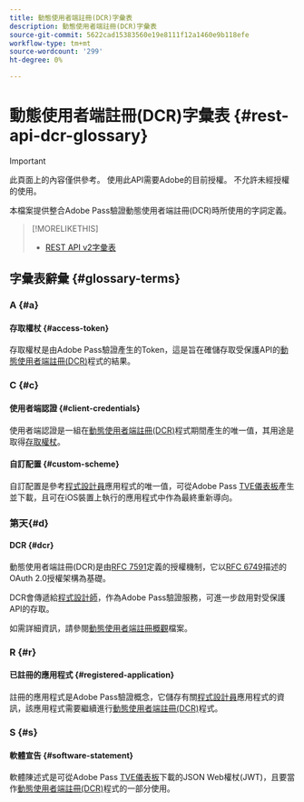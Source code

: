 ```yaml
---
title: 動態使用者端註冊(DCR)字彙表
description: 動態使用者端註冊(DCR)字彙表
source-git-commit: 5622cad15383560e19e8111f12a1460e9b118efe
workflow-type: tm+mt
source-wordcount: '299'
ht-degree: 0%

---
```


# 動態使用者端註冊(DCR)字彙表 {#rest-api-dcr-glossary}

>[!IMPORTANT]
>
> 此頁面上的內容僅供參考。 使用此API需要Adobe的目前授權。 不允許未經授權的使用。

本檔案提供整合Adobe Pass驗證動態使用者端註冊(DCR)時所使用的字詞定義。

>[!MORELIKETHIS]
> 
> * [REST API v2字彙表](/help/authentication/integration-guide-programmers/rest-apis/rest-api-v2/rest-api-v2-glossary.md)

## 字彙表辭彙 {#glossary-terms}

### A {#a}

#### 存取權杖 {#access-token}

存取權杖是由Adobe Pass驗證產生的Token，這是旨在確儲存取受保護API的[動態使用者端註冊(DCR)](#dcr)程式的結果。

### C {#c}

#### 使用者端認證 {#client-credentials}

使用者端認證是一組在[動態使用者端註冊(DCR)](#dcr)程式期間產生的唯一值，其用途是取得[存取權杖](#access-token)。

#### 自訂配置 {#custom-scheme}

自訂配置是參考[程式設計員](/help/authentication/integration-guide-programmers/rest-apis/rest-api-v2/rest-api-v2-glossary.md#programmer)應用程式的唯一值，可從Adobe Pass [TVE儀表板](/help/authentication/integration-guide-programmers/rest-apis/rest-api-v2/rest-api-v2-glossary.md#tve-dashboard)產生並下載，且可在iOS裝置上執行的應用程式中作為最終重新導向。

### 第天{#d}

#### DCR {#dcr}

動態使用者端註冊(DCR)是由[RFC 7591](https://datatracker.ietf.org/doc/html/rfc7591)定義的授權機制，它以[RFC 6749](https://datatracker.ietf.org/doc/html/rfc6749)描述的OAuth 2.0授權架構為基礎。

DCR會傳遞給[程式設計師](/help/authentication/integration-guide-programmers/rest-apis/rest-api-v2/rest-api-v2-glossary.md#programmer)，作為Adobe Pass驗證服務，可進一步啟用對受保護API的存取。

如需詳細資訊，請參閱[動態使用者端註冊概觀](/help/authentication/integration-guide-programmers/rest-apis/rest-api-dcr/dynamic-client-registration-overview.md)檔案。

### R {#r}

#### 已註冊的應用程式 {#registered-application}

註冊的應用程式是Adobe Pass驗證概念，它儲存有關[程式設計員](/help/authentication/integration-guide-programmers/rest-apis/rest-api-v2/rest-api-v2-glossary.md#programmer)應用程式的資訊，該應用程式需要繼續進行[動態使用者端註冊(DCR)](#dcr)程式。

### S {#s}

#### 軟體宣告 {#software-statement}

軟體陳述式是可從Adobe Pass [TVE儀表板](/help/authentication/integration-guide-programmers/rest-apis/rest-api-v2/rest-api-v2-glossary.md#tve-dashboard)下載的JSON Web權杖(JWT)，且要當作[動態使用者端註冊(DCR)](#dcr)程式的一部分使用。
